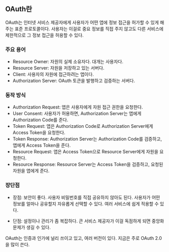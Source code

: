 ## OAuth란
OAuth는 인터넷 서비스 제공자에게 사용자가 어떤 앱에 정보 접근을 허가할 수 있게 해주는 표준 프로토콜이다. 사용자는 이걸로 중요 정보를 직접 주지 않고도 다른 서비스에 제한적으로 그 정보 접근을 허용할 수 있다.

### 주요 용어
- Resource Owner: 자원의 실제 소유자다. 대개는 사용자다.
- Resource Server: 자원을 저장하고 있는 서버다.
- Client: 사용자의 자원에 접근하려는 앱이다.
- Authorization Server: OAuth 토큰을 발행하고 검증하는 서버다.

### 동작 방식
- Authorization Request: 앱은 사용자에게 자원 접근 권한을 요청한다.
- User Consent: 사용자가 허용하면, Authorization Server는 앱에게 Authorization Code를 준다.
- Token Request: 앱은 Authorization Code로 Authorization Server에게 Access Token을 요청한다.
- Token Response: Authorization Server는 Authorization Code를 검증하고, 앱에게 Access Token을 준다.
- Resource Request: 앱은 Access Token으로 Resource Server에게 자원을 요청한다.
- Resource Response: Resource Server는 Access Token을 검증하고, 요청된 자원을 앱에게 준다.

### 장단점

- 장점:
보안이 좋다. 사용자 비밀번호를 직접 공유하지 않아도 된다.
사용자가 어떤 정보를 얼마나 공유할지 자유롭게 선택할 수 있다.
여러 서비스에 쉽게 적용할 수 있다.

- 단점:
설정이나 관리가 좀 복잡하다.
큰 서비스 제공자가 이걸 독점하게 되면 중앙화 문제가 생길 수 있다.


OAuth는 인증과 인가에 널리 쓰이고 있고, 여러 버전이 있다. 지금은 주로 OAuth 2.0을 많이 쓴다.
